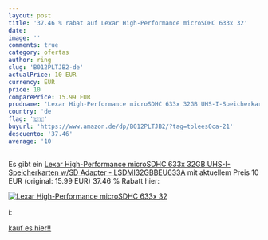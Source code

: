 ```yaml
---
layout: post
title: '37.46 % rabat auf Lexar High-Performance microSDHC 633x 32'
date: 
image: ''
comments: true
category: ofertas
author: ring
slug: 'B012PLTJB2-de'
actualPrice: 10 EUR
currency: EUR
price: 10
comparePrice: 15.99 EUR
prodname: 'Lexar High-Performance microSDHC 633x 32GB UHS-I-Speicherkarten w/SD Adapter - LSDMI32GBBEU633A'
country: 'de'
flag: '🇩🇪'
buyurl: 'https://www.amazon.de/dp/B012PLTJB2/?tag=tolees0ca-21'
descuento: '37.46'
average: '10'
---
```


Es gibt ein [Lexar High-Performance microSDHC 633x 32GB UHS-I-Speicherkarten w/SD Adapter - LSDMI32GBBEU633A](https://www.amazon.de/dp/B012PLTJB2/?tag=tolees0ca-21) mit aktuellem Preis 10 EUR (original: 15.99 EUR) 37.46 % Rabatt hier:

[![Lexar High-Performance microSDHC 633x 32]()](https://www.amazon.de/dp/B012PLTJB2/?tag=tolees0ca-21)

ℹ️:


[kauf es hier!!](https://www.amazon.de/dp/B012PLTJB2/?tag=tolees0ca-21)
